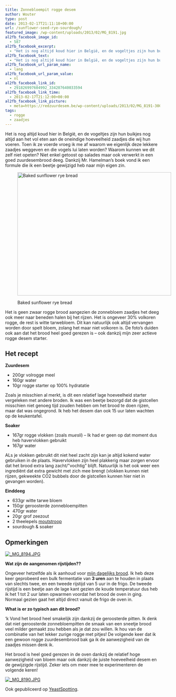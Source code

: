 ```yaml
---
title: Zonnebloempit rogge desem
author: Wouter
type: post
date: 2013-02-17T21:11:18+00:00
url: /sunflower-seed-rye-sourdough/
featured_image: /wp-content/uploads/2013/02/MG_8191.jpg
al2fb_facebook_image_id:
  - 587
al2fb_facebook_excerpt:
  - "Het is nog altijd koud hier in België, en de vogeltjes zijn hun buikjes nog altijd aan het vol eten aan de oneindige hoeveelheid zaadjes die wij hun voeren. Toen ik ze voerde vroeg ik me af waarom we eigenlijk deze lekkere zaadjes weggeven en die vogels lui laten worden? Waarom kunnen we dit zelf niet opeten? Niet enkel getoost op salades maar ook verwerkt in een goed zuurdesembrood deeg. Dankzij Mr. Hamelman's boek vond ik een formule die ik een beetje gewijzigd heb naar mijn eigen zin."
al2fb_facebook_text:
  - "Het is nog altijd koud hier in België, en de vogeltjes zijn hun buikjes nog altijd aan het vol eten aan de oneindige hoeveelheid zaadjes die wij hun voeren. Toen ik ze voerde vroeg ik me af waarom we eigenlijk deze lekkere zaadjes weggeven en die vogels lui laten worden? Waarom kunnen we dit zelf niet opeten? Niet enkel getoost op salades maar ook verwerkt in een goed zuurdesembrood deeg. Dankzij Mr. Hamelman's boek vond ik een formule die ik een beetje gewijzigd heb naar mijn eigen zin."
al2fb_facebook_url_param_name:
  - lang
al2fb_facebook_url_param_value:
  - nl
al2fb_facebook_link_id:
  - 291826997604992_334207640033594
al2fb_facebook_link_time:
  - 2013-02-17T21:12:00+00:00
al2fb_facebook_link_picture:
  - meta=https://redzuurdesem.be/wp-content/uploads/2013/02/MG_8191-300x200.jpg
tags:
  - rogge
  - zaadjes
---
```

Het is nog altijd koud hier in België, en de vogeltjes zijn hun buikjes nog altijd aan het vol eten aan de oneindige hoeveelheid zaadjes die wij hun voeren. Toen ik ze voerde vroeg ik me af waarom we eigenlijk deze lekkere zaadjes weggeven en die vogels lui laten worden? Waarom kunnen we dit zelf niet opeten? Niet enkel getoost op salades maar ook verwerkt in een goed zuurdesembrood deeg. Dankzij Mr. Hamelman&#8217;s boek vond ik een formule die ik een beetje gewijzigd heb naar mijn eigen zin.<figure id="attachment_587" style="width: 500px" class="wp-caption aligncenter">

[<img class=" wp-image-587 " title="Baked sunflower rye bread" src="https://redzuurdesem.be/wp-content/uploads/2013/02/MG_8191-300x200.jpg" alt="Baked sunflower rye bread" width="500" height="400" />][1]<figcaption class="wp-caption-text">Baked sunflower rye bread</figcaption></figure> 

Het is geen zwaar rogge brood aangezien de zonnebloem zaadjes het deeg ook meer naar beneden halen bij het rijzen. Het is ongeveer 30% volkoren rogge, de rest is witte tarwebloem. Dit kan natuurlijk ook altijd vervangen worden door spelt bloem, zolang het maar niet volkoren is. De foto&#8217;s duiden ook aan dat het brood heel goed gerezen is &#8211; ook dankzij mijn zeer actieve rogge desem starter.

## Het recept

**Zuurdesem**

  * 200gr volrogge meel
  * 160gr water
  * 10gr rogge starter op 100% hydratatie

Zoals je misschien al merkt, is dit een relatief lage hoeveelheid starter vergeleken met andere broden. Ik was een beetje bezorgd dat de gistcellen misschien niet genoeg tijd zouden hebben om het brood te doen rijzen, maar dat was ongegrond. Ik heb het desem dan ook 15 uur laten wachten op de keukentafel.

**Soaker**

  * 167gr rogge vlokken (zoals _muesli_) &#8211; Ik had er geen op dat moment dus heb havervlokken gebruikt
  * 167gr water

ALs je vlokken gebruikt dit niet heel zacht zijn kan je altijd kokend water gebruiken in de plaats. Havervlokken zijn heel plakkerig maar zorgen ervoor dat het brood extra lang zacht/&#8221;vochtig&#8221; blijft. Natuurlijk is het ook weer een ingrediënt dat extra gewicht met zich mee brengt (vlokken kunnen niet rijzen, gekweekte CO2 bubbels door de gistcellen kunnen hier niet in gevangen worden).

**Einddeeg**

  * 633gr witte tarwe bloem
  * 150gr geroosterde zonnebloempitten
  * 470gr water
  * 20gr grof zeezout
  * 2 theelepels [moutstroop][2]
  * sourdough & soaker

## Opmerkingen


<a href="http://lh6.ggpht.com/-Slx2aiFymSk/USE8x1hxBcI/AAAAAAAAGxE/yak_MTRs7AY/s1024/_MG_8194.JPG" link="https://picasaweb.google.com/108809100421188137955/Savesourdough#5846020618183574978" title="_MG_8194.JPG" ><img src="https://lh6.ggpht.com/-Slx2aiFymSk/USE8x1hxBcI/AAAAAAAAGxE/yak_MTRs7AY/w400-o/_MG_8194.JPG" alt="_MG_8194.JPG" title="_MG_8194.JPG" class="alignleft pe2-photo"  /></a>

**Wat zijn de aangenomen rijstijden??**

Ongeveer hetzelfde als ik aanhoud voor [mijn dagelijks brood][3]. Ik heb deze keer geprobeerd een bulk fermentatie van **3 uren** aan te houden in plaats van slechts twee, en een tweede rijstijd van 5 uur in de frigo. De tweede rijstijd is een beetje aan de lage kant gezien de koude temperatuur dus heb ik het 1 tot 2 uur laten opwarmen voordat het brood de oven in ging. Normaal gezien gaat het altijd direct vanuit de frigo de oven in.

**What is er zo typisch aan dit brood?**

&#8216;k Vond het brood heel smakelijk zijn dankzij de geroosterde pitten. Ik denk dat niet geroosterde zonnebloempitten de smaak van een sneetje brood veel milder gemaakt zou hebben als je dat zou willen. Ik hou van de combinatie van het lekker zurige rogge met pitjes! De volgende keer dat ik een gewoon rogge zuurdesembrood bak ga ik de aanwezigheid van de zaadjes missen denk ik.

Het brood is heel goed gerezen in de oven dankzij de relatief hoge aanwezigheid van bloem maar ook dankzij de juiste hoeveelheid desem en de gewijzigde rijstijd. Zeker iets om meer mee te experimenteren de volgende keren!


<a href="http://lh6.ggpht.com/-PM_tdPh7DAo/USE8wQs797I/AAAAAAAAGw8/7zs2Sw5ueAY/s1024/_MG_8190.JPG" link="https://picasaweb.google.com/108809100421188137955/Savesourdough#5846020591118448562" title="_MG_8190.JPG" ><img src="https://lh6.ggpht.com/-PM_tdPh7DAo/USE8wQs797I/AAAAAAAAGw8/7zs2Sw5ueAY/w400-o/_MG_8190.JPG" alt="_MG_8190.JPG" title="_MG_8190.JPG" class="alignleft pe2-photo"  /></a>

Ook gepubliceerd op [YeastSpotting][4].

<p class="clear">

 [1]: https://redzuurdesem.be/wp-content/uploads/2013/02/MG_8191.jpg
 [2]: http://en.wikipedia.org/wiki/Blackstrap_molasses
 [3]: https://redzuurdesem.be/baking-your-daily-bread/ "Baking your daily bread"
 [4]: http://www.wildyeastblog.com/category/yeastspotting/